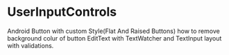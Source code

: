 # UserInputControls
Android Button with custom Style(Flat And Raised Buttons)
how to remove background colur of button
EditText with TextWatcher and TextInput layout with  validations.
